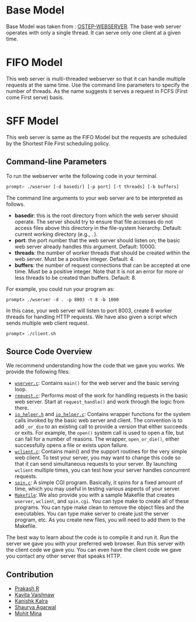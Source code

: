 # Base Model

Base Model was taken from : [OSTEP-WEBSERVER](https://github.com/remzi-arpacidusseau/ostep-projects/tree/master/concurrency-webserver). The base web server operates with only a single thread. It can serve only one client at a given time.

# FIFO Model

This web server is multi-threaded webserver so that it can handle multiple requests at the same time. Use the command line parameters to specify the number of threads. As the name suggests it serves a request in FCFS (First come First serve) basis.

# SFF Model

This web server is same as the FIFO Model but the requests are scheduled by the Shortest File First scheduling policy.

## Command-line Parameters

To run the webserver write the following code in your terminal.

```sh
prompt> ./wserver [-d basedir] [-p port] [-t threads] [-b buffers]
```

The command line arguments to your web server are to be interpreted as
follows.

- **basedir**: this is the root directory from which the web server should
  operate. The server should try to ensure that file accesses do not access
  files above this directory in the file-system hierarchy. Default: current
  working directory (e.g., `.`).
- **port**: the port number that the web server should listen on; the basic web
  server already handles this argument. Default: 10000.
- **threads**: the number of worker threads that should be created within the web
  server. Must be a positive integer. Default: 4.
- **buffers**: the number of request connections that can be accepted at one time. Must be a positive integer. Note that it is not an error for more or less threads to be created than buffers. Default: 8.

For example, you could run your program as:
```
prompt> ./wserver -d . -p 8003 -t 8 -b 1000
```

In this case, your web server will listen to port 8003, create 8 worker threads for
handling HTTP requests. We have also given a script which sends multiple web client request.
```
prompt> ./client.sh
```

## Source Code Overview

We recommend understanding how the code that we gave you works.  We provide
the following files:

- [`wserver.c`](https://github.com/delta-ng/Concurrent-Webserver/FIFO/wserver.c): Contains `main()` for the web server and the basic serving loop.
- [`request.c`](https://github.com/delta-ng/Concurrent-Webserver/FIFO/request.c): Performs most of the work for handling requests in the basic
  web server. Start at `request_handle()` and work through the logic from
  there. 
- [`io_helper.h`](https://github.com/delta-ng/Concurrent-Webserver/FIFO/io_helper.h) and [`io_helper.c`](https://github.com/delta-ng/Concurrent-Webserver/FIFO/io_helper.c): Contains wrapper functions for the system calls invoked by
  the basic web server and client. The convention is to add `_or_die` to an
  existing call to provide a version that either succeeds or exits. For
  example, the `open()` system call is used to open a file, but can fail for a
  number of reasons. The wrapper, `open_or_die()`, either successfully opens a
  file or exists upon failure. 
- [`wclient.c`](https://github.com/delta-ng/Concurrent-Webserver/FIFO/wclient.c): Contains main() and the support routines for the very simple
  web client. To test your server, you may want to change this code so that it
  can send simultaneous requests to your server. By launching `wclient`
  multiple times, you can test how your server handles concurrent requests.
- [`spin.c`](https://github.com/delta-ng/Concurrent-Webserver/FIFO/spin.c): A simple CGI program. Basically, it spins for a fixed amount
  of time, which you may useful in testing various aspects of your server.  
- [`Makefile`](https://github.com/delta-ng/Concurrent-Webserver/FIFO/Makefile): We also provide you with a sample Makefile that creates
  `wserver`, `wclient`, and `spin.cgi`. You can type make to create all of 
  these programs. You can type make clean to remove the object files and the
  executables. You can type make server to create just the server program,
  etc. As you create new files, you will need to add them to the Makefile.

The best way to learn about the code is to compile it and run it. Run the
server we gave you with your preferred web browser. Run this server with the
client code we gave you. You can even have the client code we gave you contact
any other server that speaks HTTP.

## Contribution
* [Prakash R](https://github.com/delta-ng)
* [Kavita Vaishnaw](https://github.com/kavita-v)
* [Kanishk Kalra](https://github.com/kanishkkalra11)
* [Shaurya Agarwal](https://github.com/devShaurya)
* [Mohit Mina](https://github.com/mohitmina)


